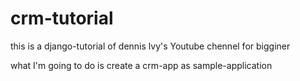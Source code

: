 # crm-tutorial
this is a django-tutorial of dennis lvy's Youtube chennel for bigginer

what I'm going to do is create a crm-app as sample-application



